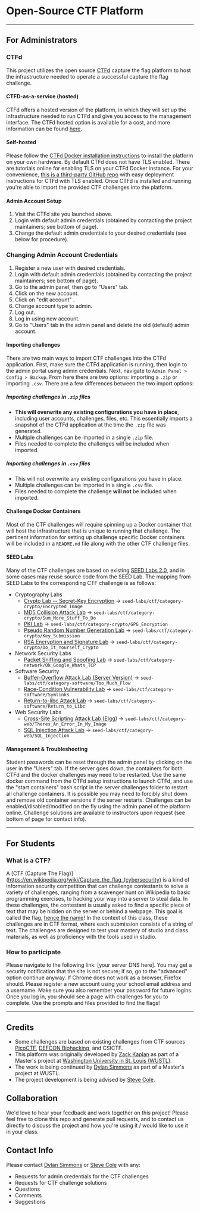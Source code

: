 # Open-Source CTF Platform

---

## For Administrators

### CTFd

This project utilizes the open source [CTFd](https://ctfd.io/) capture the flag platform to host the infrastructure needed to operate a successful capture the flag challenge.

#### CTFD-as-a-service (hosted)

CTFd offers a hosted version of the platform, in which they will set up the infrastructure needed to run CTFd and give you access to the management interface.
The CTFd hosted option is available for a cost, and more information can be found [here](https://ctfd.io/pricing/).

#### Self-hosted

Please follow the [CTFd Docker installation instructions](https://docs.ctfd.io/docs/deployment/installation#docker) to install the platform on your own hardware.
By default CTFd does not have TLS enabled.
There are tutorials online for enabling TLS on your CTFd Docker instance.
For your convenience, [this is a third-party GitHub repo](https://github.com/tghosth/CTFd-docker-deploy) with easy deployment instructions for CTFd with TLS enabled.
Once CTFd is installed and running you're able to import the provided CTF challenges into the platform.

#### Admin Account Setup

1. Visit the CTFd site you launched above.
2. Login with default admin credentials (obtained by contacting the project maintainers; see bottom of page).
3. Change the default admin credentials to your desired credentials (see below for procedure).

### Changing Admin Account Credentials

1. Register a new user with desired credentials.
2. Login with default admin credentials (obtained by contacting the project maintainers; see bottom of page).
3. Go to the admin panel, then go to "Users" tab.
4. Click on the new account.
5. Click on "edit account" .
6. Change account type to admin.
7. Log out.
8. Log in using new account.
9. Go to "Users" tab in the admin panel and delete the old (default) admin account.

#### Importing challenges

There are two main ways to import CTF challenges into the CTFd application.
First, make sure the CTFd application is running, then login to the admin portal using admin credentials.
Next, navigate to `Admin Panel > Config > Backup`.
From here there are two options: importing a `.zip` or importing `.csv`.
There are a few differences between the two import options:

##### Importing challenges in `.zip` files

* **This will overwrite any existing configurations you have in place**, including user accounts, challenges, files, etc. This essentially imports a snapshot of the CTFd application at the time the `.zip` file was generated.
* Multiple challenges can be imported in a single `.zip` file.
* Files needed to complete the challenges will be included when imported.

##### Importing challenges in `.csv` files

* This will not overwrite any existing configurations you have in place.
* Multiple challenges can be imported in a single `.csv` file.
* Files needed to complete the challenge **will not** be included when imported.

#### Challenge Docker Containers

Most of the CTF challenges will require spinning up a Docker container that will host the infrastructure that is unique to running that challenge.
The pertinent information for setting up challenge specific Docker containers will be included in a `README.md` file along with the other CTF challenge files.

#### SEED Labs

Many of the CTF challenges are based on existing [SEED Labs 2.0](https://seedsecuritylabs.org/Labs_20.04/), and in some cases may reuse source code from the SEED Lab.
The mapping from SEED Labs to the corresponding CTF challenge is as follows:
* Cryptography Labs
  * [Crypto Lab -- Secret-Key Encryption](https://seedsecuritylabs.org/Labs_20.04/Crypto/Crypto_Encryption/) -> `seed-labs/ctf/category-crypto/Encrypted_Image`
  * [MD5 Collision Attack Lab](https://seedsecuritylabs.org/Labs_20.04/Crypto/Crypto_MD5_Collision/) -> `seed-labs/ctf/category-crypto/Sum_More_Stuff_To_Do`
  * [PKI Lab](https://seedsecuritylabs.org/Labs_20.04/Crypto/Crypto_PKI/) -> `seed-labs/ctf/category-crypto/GPG_Encryption`
  * [Pseudo Random Number Generation Lab](https://seedsecuritylabs.org/Labs_20.04/Crypto/Crypto_Random_Number/) -> `seed-labs/ctf/category-crypto/Key_Submission`
  * [RSA Encryption and Signature Lab](https://seedsecuritylabs.org/Labs_20.04/Crypto/Crypto_RSA/) -> `seed-labs/ctf/category-crypto/Do_It_Yourself_Crypto`
* Network Security Labs
  * [Packet Sniffing and Spoofing Lab](https://seedsecuritylabs.org/Labs_20.04/Networking/Sniffing_Spoofing/) -> `seed-labs/ctf/category-network/Ok_Google_Whats_TCP`
* Software Security
  * [Buffer-Overflow Attack Lab (Server Version)](https://seedsecuritylabs.org/Labs_20.04/Software/Buffer_Overflow_Server/) -> `seed-labs/ctf/category-software/Too_Much_Flow`
  * [Race-Condition Vulnerability Lab](https://seedsecuritylabs.org/Labs_20.04/Software/Race_Condition/) -> `seed-labs/ctf/category-software/Symlinks`
  * [Return-to-libc Attack Lab](https://seedsecuritylabs.org/Labs_20.04/Software/Return_to_Libc/) -> `seed-labs/ctf/category-software/Return_to_Libc`
* Web Security Labs
  * [Cross-Site Scripting Attack Lab (Elgg)](https://seedsecuritylabs.org/Labs_20.04/Web/Web_XSS_Elgg/) -> `seed-labs/ctf/category-web/Theres_An_Error_In_My_Image`
  * [SQL Injection Attack Lab](https://seedsecuritylabs.org/Labs_20.04/Web/Web_SQL_Injection/) -> `seed-labs/ctf/category-web/SQL_Injection`

#### Management & Troubleshooting

Student passwords can be reset through the admin panel by clicking on the user in the "Users" tab.
If the server goes down, the containers for both CTFd and the docker challenges may need to be restarted. Use the same docker command from the CTFd setup instructions to launch CTFd, and use the "start containers" bash script in the server challenges folder to restart all challenge containers.
It is possible you may need to forcibly shut down and remove old container versions if the server restarts.
Challenges can be enabled/disabled/modified on the fly using the admin panel of the platform online.
Challenge solutions are available to instructors upon request (see bottom of page for contact info).

---

## For Students

### What is a CTF?

A [CTF (Capture The Flag)](https://en.wikipedia.org/wiki/Capture_the_flag_(cybersecurity) is a kind of information security competition that can challenge contestants to solve a variety of challenges, ranging from a scavenger hunt on Wikipedia to basic programming exercises, to hacking your way into a server to steal data.
In these challenges, the contestant is usually asked to find a specific piece of text that may be hidden on the server or behind a webpage.
This goal is called the flag, [hence the name](https://dev.to/atan/what-is-ctf-and-how-to-get-started-3f04)!
In the context of this class, these challenges are in CTF format, where each submission consists of a string of text.
The challenges are designed to test your mastery of studio and class materials, as well as proficiency with the tools used in studio.

### How to participate

Please navigate to the following link: [your server DNS here].
You may get a security notification that the site is not secure; if so, go to the "advanced" option continue anyway.
If Chrome does not work as a browser, Firefox should.
Please register a new account using your school email address and a username.
Make sure you also remember your password for future logins.
Once you log in, you should see a page with challenges for you to complete.
Use the prompts and files provided to find the flags!

---

## Credits

* Some challenges are based on existing challenges from CTF sources [PicoCTF](https://www.picoctf.org/), [DEFCON Biohacking](https://www.defconbiohackingvillage.org/), and CSICTF.
* This platform was originally developed by [Zack Kaplan](mailto:zack.kaplan@wustl.edu) as part of a Master's project at [Washington University in St. Louis (WUSTL)](https://wustl.edu/).
* The work is being continued by [Dylan Simmons](mailto:dylan.simmons@wustl.edu) as part of a Master's project at WUSTL.
* The project development is being advised by [Steve Cole](mailto:svcole@wustl.edu).

## Collaboration

We'd love to hear your feedback and work together on this project!
Please feel free to clone this repo and generate pull requests, and to contact us directly to discuss the project and how you're using it / would like to use it in your class.

## Contact Info

Please contact [Dylan Simmons](mailto:dylan.simmons@wustl.edu) or [Steve Cole](mailto:svcole@wustl.edu) with any:
* Requests for admin credentials for the CTF challenges
* Requests for CTF challenge solutions
* Questions
* Comments
* Suggestions
